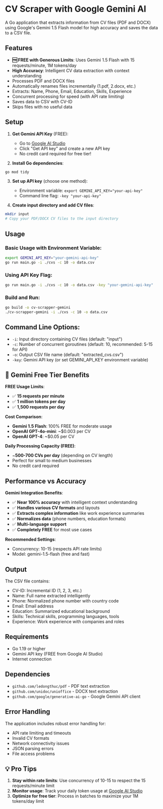 # CV Scraper with Google Gemini AI

A Go application that extracts information from CV files (PDF and DOCX) using Google's Gemini 1.5 Flash model for high accuracy and saves the data to a CSV file.

## Features

- **🆓 FREE with Generous Limits**: Uses Gemini 1.5 Flash with 15 requests/minute, 1M tokens/day
- **High Accuracy**: Intelligent CV data extraction with context understanding
- Processes PDF and DOCX files
- Automatically renames files incrementally (1.pdf, 2.docx, etc.)
- Extracts: Name, Phone, Email, Education, Skills, Experience
- Concurrent processing for speed (with API rate limiting)
- Saves data to CSV with CV-ID
- Skips files with no useful data

## Setup

1. **Get Gemini API Key** (FREE): 
   - Go to [Google AI Studio](https://aistudio.google.com/)
   - Click "Get API key" and create a new API key
   - No credit card required for free tier!

2. **Install Go dependencies**:
```bash
go mod tidy
```

3. **Set up API key** (choose one method):
   - Environment variable: `export GEMINI_API_KEY="your-api-key"`
   - Command line flag: `-key "your-api-key"`

4. **Create input directory and add CV files**:
```bash
mkdir input
# Copy your PDF/DOCX CV files to the input directory
```

## Usage

### Basic Usage with Environment Variable:
```bash
export GEMINI_API_KEY="your-gemini-api-key"
go run main.go -i ./cvs -c 10 -o data.csv
```

### Using API Key Flag:
```bash
go run main.go -i ./cvs -c 10 -o data.csv -key "your-gemini-api-key"
```

### Build and Run:
```bash
go build -o cv-scrapper-gemini
./cv-scrapper-gemini -i ./cvs -c 10 -o data.csv
```

## Command Line Options:
- `-i`: Input directory containing CV files (default: "input")
- `-c`: Number of concurrent goroutines (default: 10, recommended: 5-15 for API)
- `-o`: Output CSV file name (default: "extracted_cvs.csv")
- `-key`: Gemini API key (or set GEMINI_API_KEY environment variable)

## 🎯 Gemini Free Tier Benefits

**FREE Usage Limits**:
- ✅ **15 requests per minute**
- ✅ **1 million tokens per day**
- ✅ **1,500 requests per day**

**Cost Comparison**:
- **Gemini 1.5 Flash**: 100% FREE for moderate usage
- **OpenAI GPT-4o-mini**: ~$0.003 per CV
- **OpenAI GPT-4**: ~$0.05 per CV

**Daily Processing Capacity (FREE)**:
- ~**500-700 CVs per day** (depending on CV length)
- Perfect for small to medium businesses
- No credit card required

## Performance vs Accuracy

**Gemini Integration Benefits**:
- ✅ **Near 100% accuracy** with intelligent context understanding
- ✅ **Handles various CV formats** and layouts
- ✅ **Extracts complex information** like work experience summaries
- ✅ **Normalizes data** (phone numbers, education formats)
- ✅ **Multi-language support**
- ✅ **Completely FREE** for most use cases

**Recommended Settings**:
- Concurrency: 10-15 (respects API rate limits)
- Model: gemini-1.5-flash (free and fast)

## Output

The CSV file contains:
- CV-ID: Incremental ID (1, 2, 3, etc.)
- Name: Full name extracted intelligently
- Phone: Normalized phone number with country code
- Email: Email address
- Education: Summarized educational background
- Skills: Technical skills, programming languages, tools
- Experience: Work experience with companies and roles

## Requirements

- Go 1.19 or higher
- Gemini API key (FREE from Google AI Studio)
- Internet connection

## Dependencies

- `github.com/ledongthuc/pdf` - PDF text extraction
- `github.com/unidoc/unioffice` - DOCX text extraction  
- `github.com/google/generative-ai-go` - Google Gemini API client

## Error Handling

The application includes robust error handling for:
- API rate limiting and timeouts
- Invalid CV formats
- Network connectivity issues
- JSON parsing errors
- File access problems

## 💡 Pro Tips

1. **Stay within rate limits**: Use concurrency of 10-15 to respect the 15 requests/minute limit
2. **Monitor usage**: Track your daily token usage at [Google AI Studio](https://aistudio.google.com/)
3. **Optimize for free tier**: Process in batches to maximize your 1M tokens/day limit